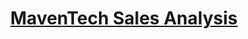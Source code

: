 ---
title: "[MavenTech Sales Analysis](https://docs.google.com/presentation/d/1Vlm0JXRLPs-v9n_Tex3CZqAoUIhapn29pP31eCaZuI8/edit#slide=id.p)"
excerpt: "<img src='/images/datascienceimg/MavenTech.png'><br>In this project, we want to analyze the CRM Sales data from MavenTech last quarter performance. The previous quarter presented valuable opportunities to evaluate our performance and refine our strategies. Through a detailed analysis of key metrics, we uncovered actionable insights that reflect both successes and areas for improvement. 
<br>
<br/>
This report delves into these findings, highlighting the trends that shaped our performance, the challenges we faced, and the strategic adjustments that can drive sustained growth in the upcoming quarters. By understanding these insights, we aim to build on our strengths, address our weaknesses, and position ourselves for stronger outcomes moving forward.<br/>"

collection: portfolio
---